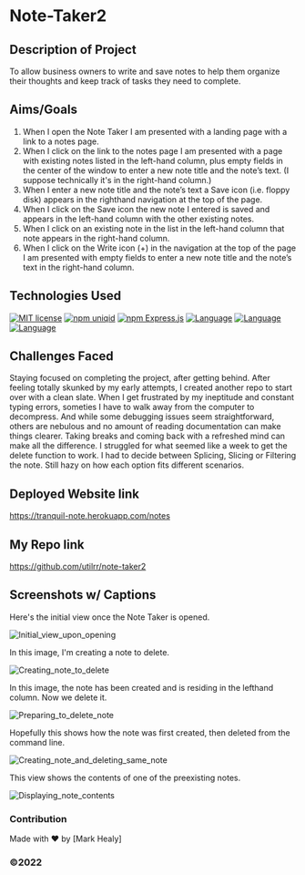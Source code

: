 # Note-Taker2

## Description of Project
To allow business owners to write and save notes to help them organize their thoughts and keep track of tasks they need to complete.

## Aims/Goals
1. When I open the Note Taker I am presented with a landing page with a link to a notes page.
2. When I click on the link to the notes page I am presented with a page with existing notes listed in the left-hand column, plus empty fields in the center of the window to enter a new note title and the note’s text. (I suppose technically it's in the right-hand column.)
3. When I enter a new note title and the note’s text a Save icon (i.e. floppy disk) appears in the righthand  navigation at the top of the page.
4. When I click on the Save icon the new note I entered is saved and appears in the left-hand column with the other existing notes.
5. When I click on an existing note in the list in the left-hand column that note appears in the right-hand column.
6. When I click on the Write icon (+) in the navigation at the top of the page I am presented with empty fields to enter a new note title and the note’s text in the right-hand column.


## Technologies Used

[![MIT license](https://img.shields.io/badge/License-MIT-blue.svg)](https://lbesson.mit-license.org/)
[![npm uniqid](https://img.shields.io/badge/npm-Uniqid-lightpurple.svg)](https://www.npmjs.com/package/uniqid)
[![npm Express.js](https://img.shields.io/badge/npm-Express.js-lightgrey.svg)](https://expressjs.com/)
[![Language](https://img.shields.io/badge/JavaScript-yellow.svg)](https://developer.oracle.com/javascript/)
[![Language](https://img.shields.io/badge/HTML-orange.svg)](https://html.spec.whatwg.org/multipage/)
[![Language](https://img.shields.io/badge/CSS-lightblue.svg)](https://www.w3.org/TR/CSS/#css)



## Challenges Faced

Staying focused on completing the project, after getting behind. 
After feeling totally skunked by my early attempts, I created another repo to start over with a clean slate. When I get frustrated by my ineptitude and constant typing errors, someties I have to walk away from the computer to decompress. And while some debugging issues seem straightforward, others are nebulous and no amount of reading documentation can make things clearer. Taking breaks and coming back with a refreshed mind can make all the difference.
I struggled for what seemed like a week to get the delete function to work. I had to decide between Splicing, Slicing or Filtering the note. Still hazy on how each option fits different scenarios.

## Deployed Website link

https://tranquil-note.herokuapp.com/notes

## My Repo link

https://github.com/utilrr/note-taker2

## Screenshots w/ Captions

Here's the initial view once the Note Taker is opened.

![Initial_view_upon_opening](https://user-images.githubusercontent.com/25494815/162864781-2435dd68-79ef-48f2-a775-d65780aea887.png)

In this image, I'm creating a note to delete.

![Creating_note_to_delete](https://user-images.githubusercontent.com/25494815/162864823-b5d7d3ad-4a39-4238-aba4-65ddc9055be3.png)

In this image, the note has been created and is residing in the lefthand column. Now we delete it.

![Preparing_to_delete_note](https://user-images.githubusercontent.com/25494815/162864844-e456aceb-2700-4296-ba5f-efd82f0a97db.png)

Hopefully this shows how the note was first created, then deleted from the command line.

![Creating_note_and_deleting_same_note](https://user-images.githubusercontent.com/25494815/162864855-4959913f-9897-42d8-918e-bf2abedcfbe4.png)

This view shows the contents of one of the preexisting notes.

![Displaying_note_contents](https://user-images.githubusercontent.com/25494815/162864878-a4136e2a-09f2-4fd0-95a3-f41ff4eede82.png)


### Contribution
Made with ❤️ by [Mark Healy]
### ©️2022 
